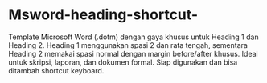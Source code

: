 # Msword-heading-shortcut-
Template Microsoft Word (.dotm) dengan gaya khusus untuk Heading 1 dan Heading 2. Heading 1 menggunakan spasi 2 dan rata tengah, sementara Heading 2 memakai spasi normal dengan margin before/after khusus. Ideal untuk skripsi, laporan, dan dokumen formal. Siap digunakan dan bisa ditambah shortcut keyboard.
